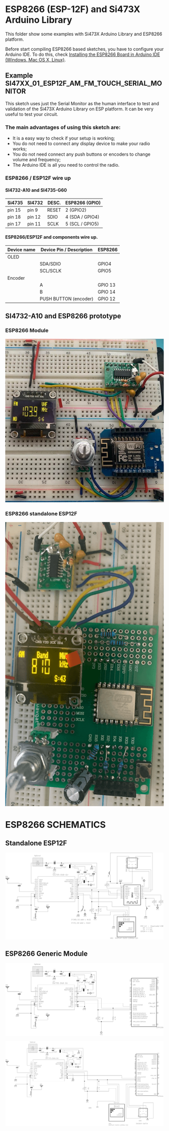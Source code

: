 # ESP8266 (ESP-12F) and Si473X Arduino Library

This folder show some examples with Si473X Arduino Library  and ESP8266 platform.

Before start compiling ESP8266 based sketches, you have to configure your Arduino IDE. 
To do this, check [Installing the ESP8266 Board in Arduino IDE (Windows, Mac OS X, Linux)](https://randomnerdtutorials.com/how-to-install-esp8266-board-arduino-ide/).


## Example SI47XX_01_ESP12F_AM_FM_TOUCH_SERIAL_MONITOR

This sketch uses just the Serial Monitor as the human interface to test and validation of the Si473X Arduino Library on ESP platform. It can be very useful to test your circuit. 

### The main advantages of using this sketch are: 

* It is a easy way to check if your setup is working;
* You do not need to connect any display device to make your radio works;
* You do not need connect any push buttons or encoders to change volume and frequency;
* The Arduino IDE is all you need to control the radio.  


### ESP8266 / ESP12F wire up


#### SI4732-A10 and SI4735-G60
    
| Si4735  | SI4732   | DESC.  | ESP8266  (GPIO)    |
|---------| -------- |--------|--------------------|
| pin 15  |  pin 9   | RESET  |   2 (GPIO2)        |  
| pin 18  |  pin 12  | SDIO   |   4 (SDA / GPIO4)  |
| pin 17  |  pin 11  | SCLK   |   5 (SCL / GPIO5)  |


#### ESP8266/ESP12F and components wire up. 
  
| Device name               | Device Pin / Description      |  ESP8266      |
| ----------------          | ----------------------------- | ------------  |
|    OLED                   |                               |               |
|                           | SDA/SDIO                      |  GPIO4        | 
|                           | SCL/SCLK                      |  GPIO5        | 
|    Encoder                |                               |               |
|                           | A                             |  GPIO 13      |
|                           | B                             |  GPIO 14      |
|                           | PUSH BUTTON (encoder)         |  GPIO 12      |



## SI4732-A10 and ESP8266 prototype 

### ESP8266 Module

![ESP8266 prototype](../../extras/images/esp8266_module.jpg)


### ESP8266 standalone ESP12F


![ESP8266 prototype](../../extras/images/esp8266_12F1.png)



# ESP8266 SCHEMATICS 

## Standalone ESP12F

![ESP8266_12_F Basic schematic](../../extras/images/schematic_esp8266_12_f.png)


## ESP8266 Generic Module


![ESP8266 Basic schematic](../../extras/images/schematic_esp8266_basic.png)


![ESP32 Basic schematic](../../extras/images/schematic_esp8266_oled_SI47XX_02_ALL_IN_ONE.png)

